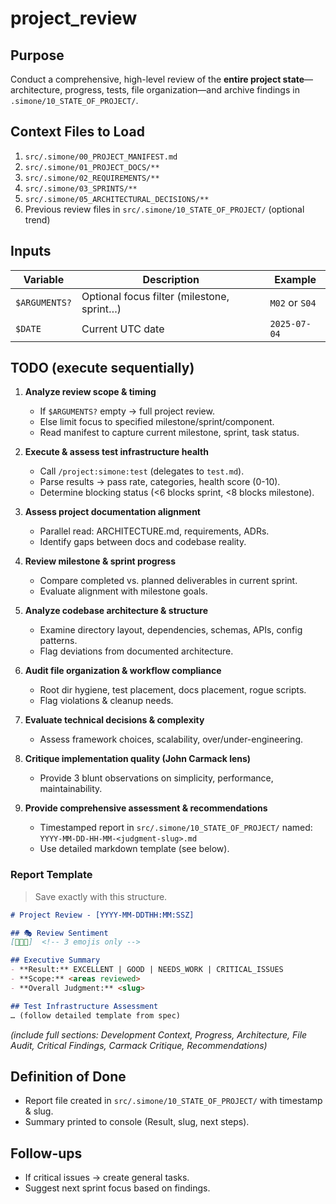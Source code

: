 # project_review

## Purpose
Conduct a comprehensive, high-level review of the **entire project state**—architecture, progress, tests, file organization—and archive findings in `.simone/10_STATE_OF_PROJECT/`.

## Context Files to Load
1. `src/.simone/00_PROJECT_MANIFEST.md`
2. `src/.simone/01_PROJECT_DOCS/**`
3. `src/.simone/02_REQUIREMENTS/**`
4. `src/.simone/03_SPRINTS/**`
5. `src/.simone/05_ARCHITECTURAL_DECISIONS/**`
6. Previous review files in `src/.simone/10_STATE_OF_PROJECT/` (optional trend)

## Inputs
| Variable        | Description                                  | Example                |
|-----------------|----------------------------------------------|------------------------|
| `$ARGUMENTS?`   | Optional focus filter (milestone, sprint…)   | `M02` or `S04`         |
| `$DATE`         | Current UTC date                             | `2025-07-04`           |

## TODO (execute sequentially)

1. **Analyze review scope & timing**
   - If `$ARGUMENTS?` empty → full project review.
   - Else limit focus to specified milestone/sprint/component.
   - Read manifest to capture current milestone, sprint, task status.

2. **Execute & assess test infrastructure health**
   - Call `/project:simone:test` (delegates to `test.md`).
   - Parse results → pass rate, categories, health score (0-10).
   - Determine blocking status (<6 blocks sprint, <8 blocks milestone).

3. **Assess project documentation alignment**
   - Parallel read: ARCHITECTURE.md, requirements, ADRs.
   - Identify gaps between docs and codebase reality.

4. **Review milestone & sprint progress**
   - Compare completed vs. planned deliverables in current sprint.
   - Evaluate alignment with milestone goals.

5. **Analyze codebase architecture & structure**
   - Examine directory layout, dependencies, schemas, APIs, config patterns.
   - Flag deviations from documented architecture.

6. **Audit file organization & workflow compliance**
   - Root dir hygiene, test placement, docs placement, rogue scripts.
   - Flag violations & cleanup needs.

7. **Evaluate technical decisions & complexity**
   - Assess framework choices, scalability, over/under-engineering.

8. **Critique implementation quality (John Carmack lens)**
   - Provide 3 blunt observations on simplicity, performance, maintainability.

9. **Provide comprehensive assessment & recommendations**
   - Timestamped report in `src/.simone/10_STATE_OF_PROJECT/` named:
     `YYYY-MM-DD-HH-MM-<judgment-slug>.md`
   - Use detailed markdown template (see below).

### Report Template
> Save exactly with this structure.

```markdown
# Project Review - [YYYY-MM-DDTHH:MM:SSZ]

## 🎭 Review Sentiment
[🎯💥🚀]  <!-- 3 emojis only -->

## Executive Summary
- **Result:** EXCELLENT | GOOD | NEEDS_WORK | CRITICAL_ISSUES
- **Scope:** <areas reviewed>
- **Overall Judgment:** <slug>

## Test Infrastructure Assessment
… (follow detailed template from spec)
```
*(include full sections: Development Context, Progress, Architecture, File Audit, Critical Findings, Carmack Critique, Recommendations)*

## Definition of Done
- Report file created in `src/.simone/10_STATE_OF_PROJECT/` with timestamp & slug.
- Summary printed to console (Result, slug, next steps).

## Follow-ups
- If critical issues → create general tasks.
- Suggest next sprint focus based on findings.
